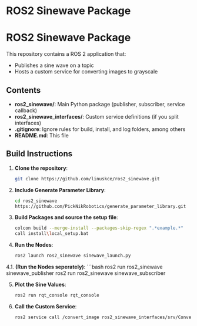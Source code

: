 # ROS2 Sinewave Package 

# ROS2 Sinewave Package

This repository contains a ROS 2 application that:
- Publishes a sine wave on a topic
- Hosts a custom service for converting images to grayscale

## Contents

- **ros2_sinewave/**: Main Python package (publisher, subscriber, service callback)
- **ros2_sinewave_interfaces/**: Custom service definitions (if you split interfaces)
- **.gitignore**: Ignore rules for build, install, and log folders, among others
- **README.md**: This file

## Build Instructions

1. **Clone the repository**:
    ```bash
    git clone https://github.com/linuskce/ros2_sinewave.git

2. **Include Generate Parameter Library**:
    ```bash
    cd ros2_sinewave 
    https://github.com/PickNikRobotics/generate_parameter_library.git

3. **Build Packages and source the setup file**:
    ```bash
    colcon build --merge-install --packages-skip-regex ".*example.*"
    call install\local_setup.bat

4. **Run the Nodes**:
    ```bash
    ros2 launch ros2_sinewave sinewave_launch.py

4.1. **(Run the Nodes seperately)**:
    ```bash
    ros2 run ros2_sinewave sinewave_publisher
    ros2 run ros2_sinewave sinewave_subscriber

5. **Plot the Sine Values**:
    ```bash
    ros2 run rqt_console rqt_console

6. **Call the Custom Service**:
    ```bash
    ros2 service call /convert_image ros2_sinewave_interfaces/srv/ConvertImage "{image_path: 'C:/absolute/path/to/image.jpg'}"










   

